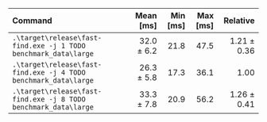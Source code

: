 | Command | Mean [ms] | Min [ms] | Max [ms] | Relative |
|:---|---:|---:|---:|---:|
| `.\target\release\fast-find.exe -j 1 TODO benchmark_data\large` | 32.0 ± 6.2 | 21.8 | 47.5 | 1.21 ± 0.36 |
| `.\target\release\fast-find.exe -j 4 TODO benchmark_data\large` | 26.3 ± 5.8 | 17.3 | 36.1 | 1.00 |
| `.\target\release\fast-find.exe -j 8 TODO benchmark_data\large` | 33.3 ± 7.8 | 20.9 | 56.2 | 1.26 ± 0.41 |

